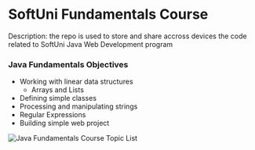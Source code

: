 # SoftUni Fundamentals Course
Description: the repo is used to store and share accross devices the code related to SoftUni Java Web Development program 

### Java Fundamentals Objectives
- Working with linear data structures
  -	Arrays and Lists
-	Defining simple classes
-	Processing and manipulating strings
-	Regular Expressions
-	Building simple web project

![Java Fundamentals Course Topic List](https://github.com/idaki/SoftUni_Java_Fundamentals_Course/blob/main/Topics.png)











